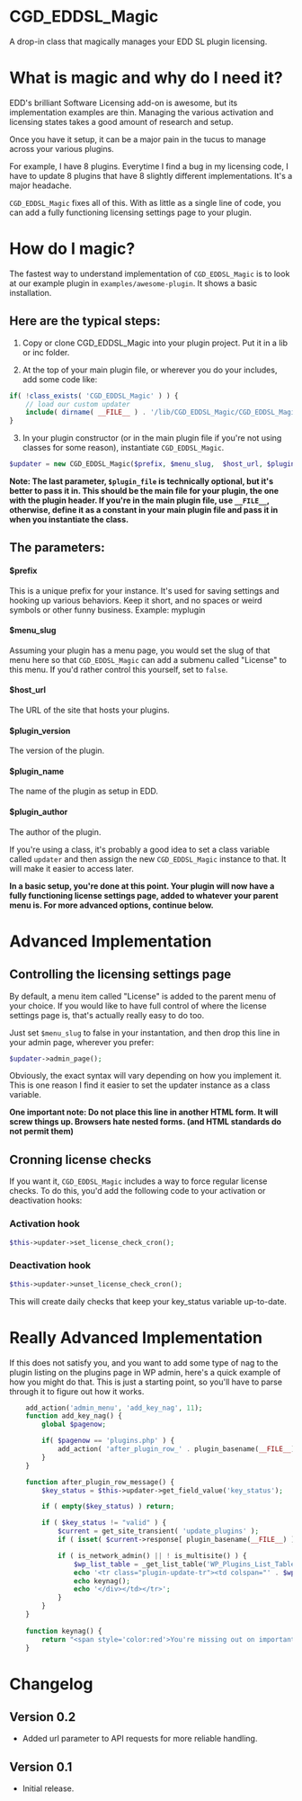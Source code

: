 CGD_EDDSL_Magic
===============

A drop-in class that magically manages your EDD SL plugin licensing.

#  What is magic and why do I need it?
EDD's brilliant Software Licensing add-on is awesome, but its implementation examples are thin.  Managing the various activation and licensing states takes a good amount of research and setup. 

Once you have it setup, it can be a major pain in the tucus to manage across your various plugins. 

For example, I have 8 plugins.  Everytime I find a bug in my licensing code, I have to update 8 plugins that have 8 slightly different implementations.  It's a major headache. 

`CGD_EDDSL_Magic` fixes all of this.  With as little as a single line of code, you can add a fully functioning licensing settings page to your plugin.  

# How do I magic?

The fastest way to understand implementation of `CGD_EDDSL_Magic` is to look at our example plugin in `examples/awesome-plugin`.  It shows a basic installation.

## Here are the typical steps:

1) Copy or clone CGD_EDDSL_Magic into your plugin project.  Put it in a lib or inc folder.

2)  At the top of your main plugin file, or wherever you do your includes, add some code like:


```php
if( !class_exists( 'CGD_EDDSL_Magic' ) ) {
	// load our custom updater
	include( dirname( __FILE__ ) . '/lib/CGD_EDDSL_Magic/CGD_EDDSL_Magic.php' );
}
```

3) In your plugin constructor (or in the main plugin file if you're not using classes for some reason),  instantiate `CGD_EDDSL_Magic`. 

```php
$updater = new CGD_EDDSL_Magic($prefix, $menu_slug,  $host_url, $plugin_version, $plugin_name, $plugin_author, $plugin_file);
```

**Note: The last parameter, `$plugin_file` is technically optional, but it's better to pass it in. This should be the main file for your plugin, the one with the plugin header. If you're in the main plugin file, use `__FILE__`, otherwise, define it as a constant in your main plugin file and pass it in when you instantiate the class.**
	
## The parameters:
#### $prefix
This is a unique prefix for your instance.  It's used for saving settings and hooking up various behaviors.  Keep it short, and no spaces or weird symbols or other funny business.  Example: myplugin

#### $menu_slug
Assuming your plugin has a menu page, you would set the slug of that menu here so that `CGD_EDDSL_Magic` can add a submenu called "License" to this menu.  If you'd rather control this yourself, set to `false`. 

#### $host_url
The URL of the site that hosts your plugins. 

#### $plugin_version
The version of the plugin.

#### $plugin_name
The name of the plugin as setup in EDD.

#### $plugin_author
The author of the plugin.

If you're using a class, it's probably a good idea to set a class variable called `updater` and then assign the new `CGD_EDDSL_Magic` instance to that. It will make it easier to access later.

**In a basic setup, you're done at this point.  Your plugin will now have a fully functioning license settings page, added to whatever your parent menu is.  For more advanced options, continue below.**


# Advanced Implementation

## Controlling the licensing settings page 
By default, a menu item called "License" is added to the parent menu of your choice. If you would like to have full control of where the license settings page is, that's actually really easy to do too. 

Just set `$menu_slug` to false in your instantation, and then drop this line in your admin page, wherever you prefer:
``` php
$updater->admin_page();
```
Obviously, the exact syntax will vary depending on how you implement it.  This is one reason I find it easier to set the updater instance as a class variable. 

**One important note: Do not place this line in another HTML form.  It will screw things up. Browsers hate nested forms. (and HTML standards do not permit them)**

## Cronning license checks
If you want it,  `CGD_EDDSL_Magic` includes a way to force regular license checks.  To do this, you'd add the following code to your activation or deactivation hooks:

### Activation hook
``` php
$this->updater->set_license_check_cron();
```

### Deactivation hook
``` php
$this->updater->unset_license_check_cron();
```

This will create daily checks that keep your key_status variable up-to-date. 

# Really Advanced Implementation

If this does not satisfy you, and you want to add some type of nag to the plugin listing on the plugins page in WP admin, here's a quick example of how you might do that.  This is just a starting point, so you'll have to parse through it to figure out how it works. 

```php
	add_action('admin_menu', 'add_key_nag', 11);
	function add_key_nag() {
		global $pagenow;

	    if( $pagenow == 'plugins.php' ) {
	        add_action( 'after_plugin_row_' . plugin_basename(__FILE__), 'after_plugin_row_message', 10, 2 );
	    }
	}

	function after_plugin_row_message() {
		$key_status = $this->updater->get_field_value('key_status');

		if ( empty($key_status) ) return;

		if ( $key_status != "valid" ) {
			$current = get_site_transient( 'update_plugins' );
			if ( isset( $current->response[ plugin_basename(__FILE__) ] ) ) return;

			if ( is_network_admin() || ! is_multisite() ) {
				$wp_list_table = _get_list_table('WP_Plugins_List_Table');
				echo '<tr class="plugin-update-tr"><td colspan="' . $wp_list_table->get_column_count() . '" class="plugin-update colspanchange"><div class="update-message">';
				echo keynag();
				echo '</div></td></tr>';
			}
		}
	}
	
	function keynag() {
		return "<span style='color:red'>You're missing out on important updates because your license key is missing, invalid, or expired.</span>";
	}
```

# Changelog

## Version 0.2
- Added url parameter to API requests for more reliable handling. 

## Version 0.1
- Initial release. 
